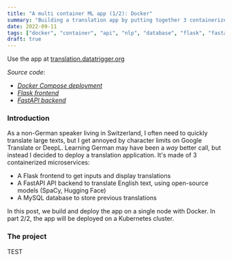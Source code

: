 ```yaml
---
title: "A multi container ML app (1/2): Docker"
summary: "Building a translation app by putting together 3 containerized microservices: a Flask frontend, a FastAPI backend and a MySQL database. Let's see how to properly dockerize each part and how we can connect them. Also covered: security with Docker secrets, CI/CD with GitHub Actions, data persistence with Docker volumes."
date: 2022-09-11
tags: ["docker", "container", "api", "nlp", "database", "flask", "fastapi", "python", "mysql", "secrets", "ci/cd", "registry"]
draft: true
---
```


Use the app at [translation.datatrigger.org](translation.datatrigger.org)

*Source code*:
* *[Docker Compose deployment](https://github.com/datatrigger/unlimited-translation_docker_swarm)*
* *[Flask frontend](https://github.com/datatrigger/unlimited_translation-frontend-swarm)*
* *[FastAPI backend](https://github.com/datatrigger/unlimited_translation-backend)*

### Introduction

As a non-German speaker living in Switzerland, I often need to quickly translate large texts, but I get annoyed by character limits on Google Translate or DeepL. Learning German may have been a *way* better call, but instead I decided to deploy a translation application. It's made of 3 containerized microservices:

* A Flask frontend to get inputs and display translations
* A FastAPI API backend to translate English text, using open-source models (SpaCy, Hugging Face)
* A MySQL database to store previous translations

In this post, we build and deploy the app on a single node with Docker. In part 2/2, the app will be deployed on a Kubernetes cluster.

### The project

TEST